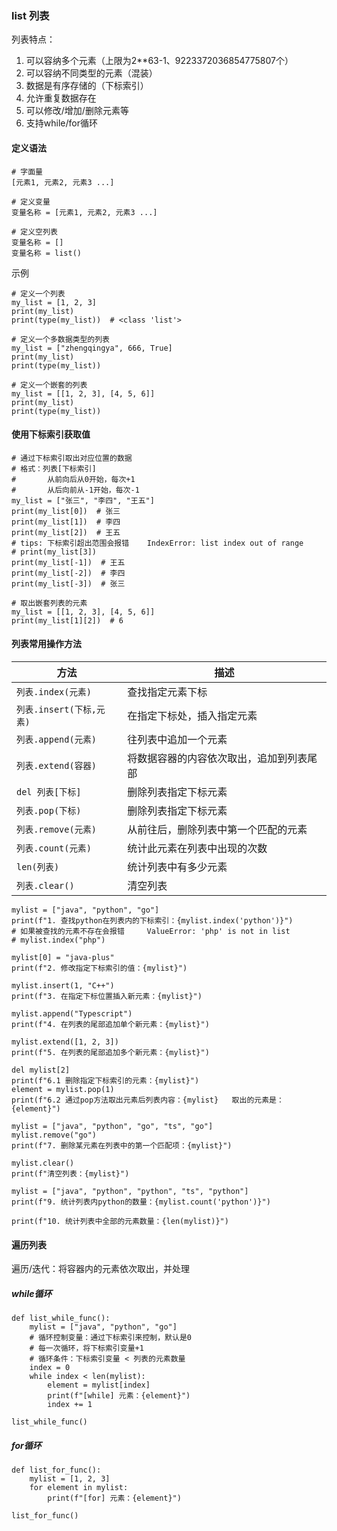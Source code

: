### list 列表

列表特点：

1. 可以容纳多个元素（上限为2**63-1、9223372036854775807个）
2. 可以容纳不同类型的元素（混装）
3. 数据是有序存储的（下标索引）
4. 允许重复数据存在
5. 可以修改/增加/删除元素等
6. 支持while/for循环

#### 定义语法

```
# 字面量
[元素1, 元素2, 元素3 ...]

# 定义变量
变量名称 = [元素1, 元素2, 元素3 ...]

# 定义空列表
变量名称 = []
变量名称 = list()
```

示例

```
# 定义一个列表
my_list = [1, 2, 3]
print(my_list)
print(type(my_list))  # <class 'list'>

# 定义一个多数据类型的列表
my_list = ["zhengqingya", 666, True]
print(my_list)
print(type(my_list))

# 定义一个嵌套的列表
my_list = [[1, 2, 3], [4, 5, 6]]
print(my_list)
print(type(my_list))
```

#### 使用下标索引获取值

```
# 通过下标索引取出对应位置的数据
# 格式：列表[下标索引]
#       从前向后从0开始，每次+1
#       从后向前从-1开始，每次-1
my_list = ["张三", "李四", "王五"]
print(my_list[0])  # 张三
print(my_list[1])  # 李四
print(my_list[2])  # 王五
# tips: 下标索引超出范围会报错    IndexError: list index out of range
# print(my_list[3])
print(my_list[-1])  # 王五
print(my_list[-2])  # 李四
print(my_list[-3])  # 张三

# 取出嵌套列表的元素
my_list = [[1, 2, 3], [4, 5, 6]]
print(my_list[1][2])  # 6
```

#### 列表常用操作方法

| 方法                     | 描述                                     |
| ------------------------ | ---------------------------------------- |
| `列表.index(元素)`       | 查找指定元素下标                         |
| `列表.insert(下标,元素)` | 在指定下标处，插入指定元素               |
| `列表.append(元素)`      | 往列表中追加一个元素                     |
| `列表.extend(容器)`      | 将数据容器的内容依次取出，追加到列表尾部 |
| `del 列表[下标]`         | 删除列表指定下标元素                     |
| `列表.pop(下标)`         | 删除列表指定下标元素                     |
| `列表.remove(元素)`      | 从前往后，删除列表中第一个匹配的元素     |
| `列表.count(元素)`       | 统计此元素在列表中出现的次数             |
| `len(列表)`              | 统计列表中有多少元素                     |
| `列表.clear()`           | 清空列表                                 |

```
mylist = ["java", "python", "go"]
print(f"1. 查找python在列表内的下标索引：{mylist.index('python')}")
# 如果被查找的元素不存在会报错     ValueError: 'php' is not in list
# mylist.index("php")

mylist[0] = "java-plus"
print(f"2. 修改指定下标索引的值：{mylist}")

mylist.insert(1, "C++")
print(f"3. 在指定下标位置插入新元素：{mylist}")

mylist.append("Typescript")
print(f"4. 在列表的尾部追加单个新元素：{mylist}")

mylist.extend([1, 2, 3])
print(f"5. 在列表的尾部追加多个新元素：{mylist}")

del mylist[2]
print(f"6.1 删除指定下标索引的元素：{mylist}")
element = mylist.pop(1)
print(f"6.2 通过pop方法取出元素后列表内容：{mylist}   取出的元素是：{element}")

mylist = ["java", "python", "go", "ts", "go"]
mylist.remove("go")
print(f"7. 删除某元素在列表中的第一个匹配项：{mylist}")

mylist.clear()
print(f"清空列表：{mylist}")

mylist = ["java", "python", "python", "ts", "python"]
print(f"9. 统计列表内python的数量：{mylist.count('python')}")

print(f"10. 统计列表中全部的元素数量：{len(mylist)}")
```

#### 遍历列表

遍历/迭代：将容器内的元素依次取出，并处理

##### while循环

```
def list_while_func():
    mylist = ["java", "python", "go"]
    # 循环控制变量：通过下标索引来控制，默认是0
    # 每一次循环，将下标索引变量+1
    # 循环条件：下标索引变量 < 列表的元素数量
    index = 0
    while index < len(mylist):
        element = mylist[index]
        print(f"[while] 元素：{element}")
        index += 1

list_while_func()
```

##### for循环

```
def list_for_func():
    mylist = [1, 2, 3]
    for element in mylist:
        print(f"[for] 元素：{element}")

list_for_func()
```
